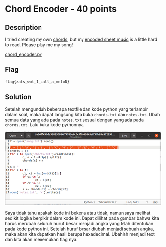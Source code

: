 # Chord Encoder - 40 points
## Description
I tried creating my own [chords](https://static.tjctf.org/67be5bd036a4be8323314d1da6ad2e673963f76634a62ec47d53fb07a04a3722_chords.txt), but my [encoded sheet music](https://static.tjctf.org/c29857b8d4d1b2dfe502b5053d73844a08358ae681b2af8de6829b765dc2c28e_notes.txt) is a little hard to read. Please play me my song!

[chord_encoder.py](https://static.tjctf.org/da36df431da358250884ff9765e8c0c5f054b845aff31b85e37229159176bb9f_chord_encoder.py)

## Flag
```
flag{zats_wot_1_call_a_meloD}
```
## Solution
Setelah mengunduh beberapa textfile dan kode python yang terlampir dalam soal, maka dapat langsung kita buka `chords.txt` dan `notes.txt`. Ubah semua data yang ada pada `notes.txt` sesuai dengan yang ada pada `chords.txt`. Lalu buka kode pythonnya.

![](img.png)

Saya tidak tahu apakah kode ini bekerja atau tidak, namun saya melihat sedikit logika berpikir dalam kode ini. Dapat dilihat pada gambar bahwa kita harus merubah seluruh huruf besar menjadi angka yang telah ditentukan pada kode python ini. Setelah huruf besar diubah menjadi sebuah angka, maka akan kita dapatkan hasil berupa hexadecimal. Ubahlah menjadi text dan kita akan menemukan flag nya.
